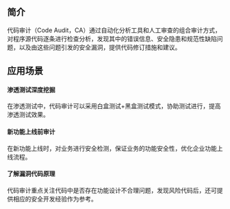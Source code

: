 
## 简介
代码审计（Code Audit，CA）通过自动化分析工具和人工审查的组合审计方式，对程序源代码逐条进行检查分析，发现其中的错误信息、安全隐患和规范性缺陷问题，以及由这些问题引发的安全漏洞，提供代码修订措施和建议。

## 应用场景
#### 渗透测试深度挖掘
在渗透测试中，代码审计可以采用白盒测试+黑盒测试模式，协助测试进行，提高渗透测试效果。

#### 新功能上线前审计
在新功能上线时，对业务进行安全检测，保证业务的功能安全性，优化企业功能上线流程。

#### 了解漏洞代码原理
代码审计重点关注代码中是否存在功能设计不合理问题，发现风险代码后，还可提供相应的安全开发经验作为参考。
